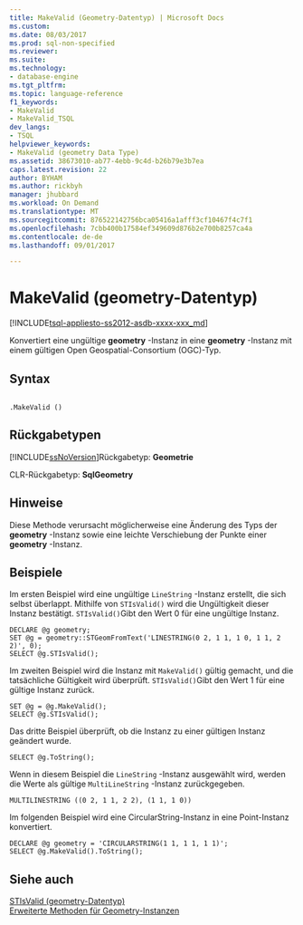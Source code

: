 ```yaml
---
title: MakeValid (Geometry-Datentyp) | Microsoft Docs
ms.custom: 
ms.date: 08/03/2017
ms.prod: sql-non-specified
ms.reviewer: 
ms.suite: 
ms.technology:
- database-engine
ms.tgt_pltfrm: 
ms.topic: language-reference
f1_keywords:
- MakeValid
- MakeValid_TSQL
dev_langs:
- TSQL
helpviewer_keywords:
- MakeValid (geometry Data Type)
ms.assetid: 38673010-ab77-4ebb-9c4d-b26b79e3b7ea
caps.latest.revision: 22
author: BYHAM
ms.author: rickbyh
manager: jhubbard
ms.workload: On Demand
ms.translationtype: MT
ms.sourcegitcommit: 876522142756bca05416a1afff3cf10467f4c7f1
ms.openlocfilehash: 7cbb400b17584ef349609d876b2e700b8257ca4a
ms.contentlocale: de-de
ms.lasthandoff: 09/01/2017

---
```

# <a name="makevalid-geometry-data-type"></a>MakeValid (geometry-Datentyp)
[!INCLUDE[tsql-appliesto-ss2012-asdb-xxxx-xxx_md](../../includes/tsql-appliesto-ss2012-asdb-xxxx-xxx-md.md)]

Konvertiert eine ungültige **geometry** -Instanz in eine **geometry** -Instanz mit einem gültigen Open Geospatial-Consortium (OGC)-Typ.
  
## <a name="syntax"></a>Syntax  
  
```  
  
.MakeValid ()  
```  
  
## <a name="return-types"></a>Rückgabetypen  
 [!INCLUDE[ssNoVersion](../../includes/ssnoversion-md.md)]Rückgabetyp: **Geometrie**  
  
 CLR-Rückgabetyp: **SqlGeometry**  
  
## <a name="remarks"></a>Hinweise  
 Diese Methode verursacht möglicherweise eine Änderung des Typs der **geometry** -Instanz sowie eine leichte Verschiebung der Punkte einer **geometry** -Instanz.  
  
## <a name="examples"></a>Beispiele  
 Im ersten Beispiel wird eine ungültige `LineString` -Instanz erstellt, die sich selbst überlappt. Mithilfe von `STIsValid()` wird die Ungültigkeit dieser Instanz bestätigt. `STIsValid()`Gibt den Wert 0 für eine ungültige Instanz.  
  
```  
DECLARE @g geometry;  
SET @g = geometry::STGeomFromText('LINESTRING(0 2, 1 1, 1 0, 1 1, 2 2)', 0);  
SELECT @g.STIsValid();  
```  
  
 Im zweiten Beispiel wird die Instanz mit `MakeValid()` gültig gemacht, und die tatsächliche Gültigkeit wird überprüft. `STIsValid()`Gibt den Wert 1 für eine gültige Instanz zurück.  
  
```  
SET @g = @g.MakeValid();  
SELECT @g.STIsValid();  
```  
  
 Das dritte Beispiel überprüft, ob die Instanz zu einer gültigen Instanz geändert wurde.  
  
```  
SELECT @g.ToString();  
```  
  
 Wenn in diesem Beispiel die `LineString` -Instanz ausgewählt wird, werden die Werte als gültige `MultiLineString` -Instanz zurückgegeben.  
  
```  
MULTILINESTRING ((0 2, 1 1, 2 2), (1 1, 1 0))  
```  
  
 Im folgenden Beispiel wird eine CircularString-Instanz in eine Point-Instanz konvertiert.  
  
```  
DECLARE @g geometry = 'CIRCULARSTRING(1 1, 1 1, 1 1)';  
SELECT @g.MakeValid().ToString();  
```  
  
## <a name="see-also"></a>Siehe auch  
 [STIsValid &#40;geometry-Datentyp&#41;](../../t-sql/spatial-geometry/stisvalid-geometry-data-type.md)   
 [Erweiterte Methoden für Geometry-Instanzen](../../t-sql/spatial-geometry/extended-methods-on-geometry-instances.md)  
  
  


